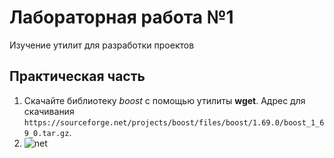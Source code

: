 # Лабораторная работа №1
Изучение утилит для разработки проектов
## Практическая часть

 1. Скачайте библиотеку _boost_ с помощью утилиты **wget**. Адрес для скачивания `https://sourceforge.net/projects/boost/files/boost/1.69.0/boost_1_69_0.tar.gz`.
 2. <img src="labs-screens/photo1.png" alt="net">
